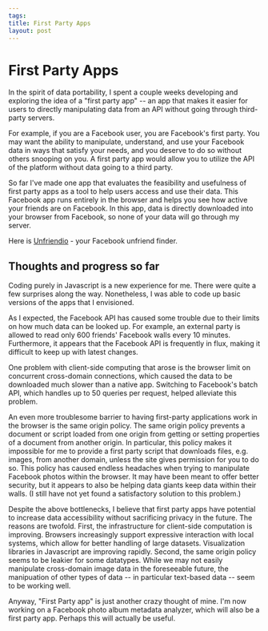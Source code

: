 ```yaml
--- 
tags: 
title: First Party Apps
layout: post
---
```


# First Party Apps

In the spirit of data portability, I spent a couple weeks developing and exploring the idea of a "first party app" -- an app that makes it easier for users to directly manipulating data from an API without going through third-party servers. 

For example, if you are a Facebook user, you are Facebook's first party. You may want the ability to manipulate, understand, and use your Facebook data in ways that satisfy your needs, and you deserve to do so without others snooping on you. A first party app would allow you to utilize the API of the platform without data going to a third party.

So far I've made one app that evaluates the feasibility and usefulness of first party apps as a tool to help users access and use their data. This Facebook app runs entirely in the browser and helps you see how active your friends are on Facebook. In this app, data is directly downloaded into your browser from Facebook, so none of your data will go through my server.

Here is [Unfriendio](http://scratch.mbwong.com/unfriendio.html) - your Facebook unfriend finder. 

## Thoughts and progress so far

Coding purely in Javascript is a new experience for me. There were quite a few surprises along the way. Nonetheless, I was able to code up basic versions of the apps that I envisioned.

As I expected, the Facebook API has caused some trouble due to their limits on how much data can be looked up. For example, an external party is allowed to read only 600 friends' Facebook walls every 10 minutes. Furthermore, it appears that the Facebook API is frequently in flux, making it difficult to keep up with latest changes.

One problem with client-side computing that arose is the browser limit on concurrent cross-domain connections, which caused the data to be downloaded much slower than a native app. Switching to Facebook's batch API, which handles up to 50 queries per request, helped alleviate this problem.

An even more troublesome barrier to having first-party applications work in the browser is the same origin policy. The same origin policy prevents a document or script loaded from one origin from getting or setting properties of a document from another origin. In particular, this policy makes it impossible for me to provide a first party script that downloads files, e.g. images, from another domain, unless the site gives permission for you to do so. This policy has caused endless headaches when trying to manipulate Facebook photos within the browser. It may have been meant to offer better security, but it appears to also be helping data giants keep data within their walls. (I still have not yet found a satisfactory solution to this problem.)

Despite the above bottlenecks, I believe that first party apps have potential to increase data accessibility without sacrificing privacy in the future. The reasons are twofold. First, the infrastructure for client-side computation is improving. Browsers increasingly support expressive interaction with local systems, which allow for better handling of large datasets. Visualization libraries in Javascript are improving rapidly. Second, the same origin policy seems to be leakier for some datatypes. While we may not easily manipulate cross-domain image data in the foreseeable future, the manipuation of other types of data -- in particular text-based data -- seem to be working well. 

Anyway, "First Party app" is just another crazy thought of mine. I'm now working on a Facebook photo album metadata analyzer, which will also be a first party app. Perhaps this will actually be useful. 


